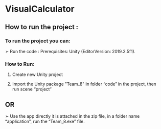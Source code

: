 # VisualCalculator
## How to run the project :

### To run the project you can:
➢ Run the code :
Prerequisites: Unity (EditorVersion: 2019.2.5f1).

### How to Run:
1. Create new Unity project

2. Import the Unity package "Team_8" in folder “code” in the project, then run scene “project”

## OR

➢ Use the app directly it is attached in the zip file, in a folder name “application”, run the “Team_8.exe” file.
